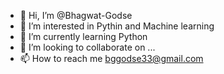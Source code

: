 - 👋 Hi, I’m @Bhagwat-Godse
- 👀 I’m interested in Pythin and Machine learning
- 🌱 I’m currently learning Python
- 💞️ I’m looking to collaborate on ...
- 📫 How to reach me bggodse33@gmail.com

<!---
Bhagwat-Godse/Bhagwat-Godse is a ✨ special ✨ repository because its `README.md` (this file) appears on your GitHub profile.
You can click the Preview link to take a look at your changes.
--->
